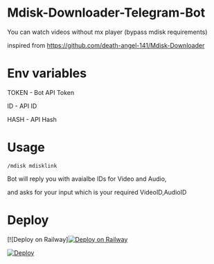 # Mdisk-Downloader-Telegram-Bot

You can watch videos without mx player (bypass mdisk requirements)

inspired from https://github.com/death-angel-141/Mdisk-Downloader

# Env variables

TOKEN - Bot API Token

ID - API ID

HASH - API Hash

# Usage

```
/mdisk mdisklink
```

Bot will reply you with avaialbe IDs for Video and Audio, 

and asks for your input which is your required VideoID,AudioID

# Deploy

[![Deploy on Railway][![Deploy on Railway](https://railway.app/button.svg)](https://railway.app/new/template/5yBgub?referralCode=0wuDkH)

<a href="https://heroku.com/deploy?template=https://github.com/bipinkrish/mdisk-downloader-telegram-bot & env[SLACK_SUBDOMAIN]=testdomain">
  <img src="https://www.herokucdn.com/deploy/button.svg" alt="Deploy">
